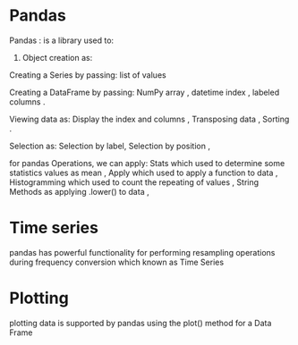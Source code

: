# Pandas

Pandas : is a library used to:


1. Object creation as:


Creating a Series by passing:
list of values


Creating a DataFrame by passing:
NumPy array ,
datetime index ,
labeled columns .


Viewing data as:
Display the index and columns ,
Transposing data ,
Sorting .


Selection as:
Selection by label,
Selection by position ,


for pandas Operations, we can apply:
Stats which used to determine some statistics values as mean ,
Apply which used to apply a function to data ,
Histogramming which used to count the repeating of values ,
String Methods as applying .lower() to data ,
# Time series
pandas has powerful functionality for performing resampling operations during frequency conversion which known as Time Series
# Plotting
plotting data is supported by pandas using the plot() method for a Data Frame